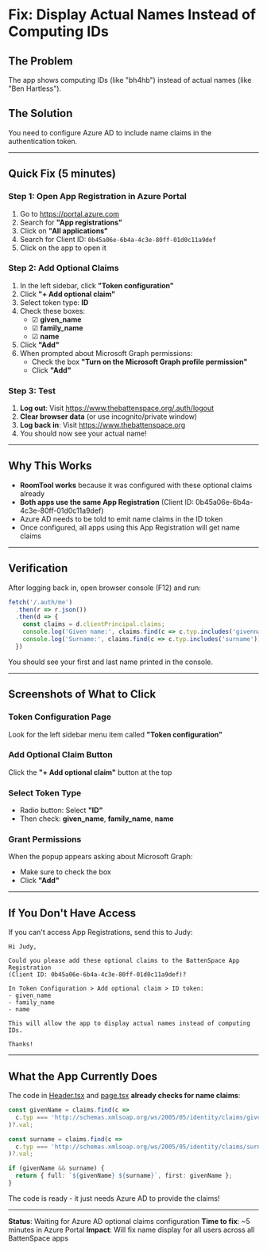 # Fix: Display Actual Names Instead of Computing IDs

## The Problem
The app shows computing IDs (like "bh4hb") instead of actual names (like "Ben Hartless").

## The Solution
You need to configure Azure AD to include name claims in the authentication token.

---

## Quick Fix (5 minutes)

### Step 1: Open App Registration in Azure Portal

1. Go to https://portal.azure.com
2. Search for **"App registrations"**
3. Click on **"All applications"**
4. Search for Client ID: `0b45a06e-6b4a-4c3e-80ff-01d0c11a9def`
5. Click on the app to open it

### Step 2: Add Optional Claims

1. In the left sidebar, click **"Token configuration"**
2. Click **"+ Add optional claim"**
3. Select token type: **ID**
4. Check these boxes:
   - ☑ **given_name**
   - ☑ **family_name**
   - ☑ **name**
5. Click **"Add"**
6. When prompted about Microsoft Graph permissions:
   - Check the box **"Turn on the Microsoft Graph profile permission"**
   - Click **"Add"**

### Step 3: Test

1. **Log out**: Visit https://www.thebattenspace.org/.auth/logout
2. **Clear browser data** (or use incognito/private window)
3. **Log back in**: Visit https://www.thebattenspace.org
4. You should now see your actual name!

---

## Why This Works

- **RoomTool works** because it was configured with these optional claims already
- **Both apps use the same App Registration** (Client ID: 0b45a06e-6b4a-4c3e-80ff-01d0c11a9def)
- Azure AD needs to be told to emit name claims in the ID token
- Once configured, all apps using this App Registration will get name claims

---

## Verification

After logging back in, open browser console (F12) and run:

```javascript
fetch('/.auth/me')
  .then(r => r.json())
  .then(d => {
    const claims = d.clientPrincipal.claims;
    console.log('Given name:', claims.find(c => c.typ.includes('givenname'))?.val);
    console.log('Surname:', claims.find(c => c.typ.includes('surname'))?.val);
  })
```

You should see your first and last name printed in the console.

---

## Screenshots of What to Click

### Token Configuration Page
Look for the left sidebar menu item called **"Token configuration"**

### Add Optional Claim Button
Click the **"+ Add optional claim"** button at the top

### Select Token Type
- Radio button: Select **"ID"**
- Then check: **given_name**, **family_name**, **name**

### Grant Permissions
When the popup appears asking about Microsoft Graph:
- Make sure to check the box
- Click **"Add"**

---

## If You Don't Have Access

If you can't access App Registrations, send this to Judy:

```
Hi Judy,

Could you please add these optional claims to the BattenSpace App Registration
(Client ID: 0b45a06e-6b4a-4c3e-80ff-01d0c11a9def)?

In Token Configuration > Add optional claim > ID token:
- given_name
- family_name
- name

This will allow the app to display actual names instead of computing IDs.

Thanks!
```

---

## What the App Currently Does

The code in [Header.tsx](src/components/Header.tsx) and [page.tsx](src/app/page.tsx) **already checks for name claims**:

```typescript
const givenName = claims.find(c =>
  c.typ === 'http://schemas.xmlsoap.org/ws/2005/05/identity/claims/givenname'
)?.val;

const surname = claims.find(c =>
  c.typ === 'http://schemas.xmlsoap.org/ws/2005/05/identity/claims/surname'
)?.val;

if (givenName && surname) {
  return { full: `${givenName} ${surname}`, first: givenName };
}
```

The code is ready - it just needs Azure AD to provide the claims!

---

**Status**: Waiting for Azure AD optional claims configuration
**Time to fix**: ~5 minutes in Azure Portal
**Impact**: Will fix name display for all users across all BattenSpace apps
